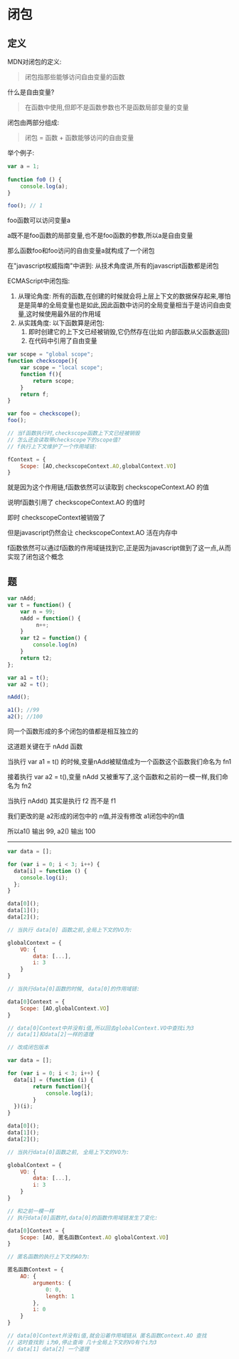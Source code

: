 # 闭包

## 定义

MDN对闭包的定义:

>闭包指那些能够访问自由变量的函数

什么是自由变量?

>在函数中使用,但即不是函数参数也不是函数局部变量的变量

闭包由两部分组成:

>闭包 = 函数 + 函数能够访问的自由变量

举个例子:

```javascript
var a = 1;
 
function fo0 () {
    console.log(a);
}

foo(); // 1
```
foo函数可以访问变量a

a既不是foo函数的局部变量,也不是foo函数的参数,所以a是自由变量

那么函数foo和foo访问的自由变量a就构成了一个闭包

在"javascript权威指南"中讲到: 从技术角度讲,所有的javascript函数都是闭包

ECMAScript中闭包指:

1. 从理论角度: 所有的函数,在创建的时候就会将上层上下文的数据保存起来,哪怕是是简单的全局变量也是如此,因此函数中访问的全局变量相当于是访问自由变量,这时候使用最外层的作用域
2. 从实践角度: 以下函数算是闭包: 
   1. 即时创建它的上下文已经被销毁,它仍然存在(比如 内部函数从父函数返回)
   2. 在代码中引用了自由变量

```javascript
var scope = "global scope";
function checkscope(){
    var scope = "local scope";
    function f(){
        return scope;
    }
    return f;
}

var foo = checkscope();
foo();

// 当f函数执行时,checkscope函数上下文已经被销毁
// 怎么还会读取带checkscope下的scope值?
// f执行上下文维护了一个作用域链: 

fContext = {
    Scope: [AO,checkscopeContext.AO,globalContext.VO]
}
```
就是因为这个作用链,f函数依然可以读取到 checkscopeContext.AO 的值

说明f函数引用了  checkscopeContext.AO 的值时

即时 checkscopeContext被销毁了

但是javascript仍然会让  checkscopeContext.AO 活在内存中

f函数依然可以通过f函数的作用域链找到它,正是因为javascript做到了这一点,从而实现了闭包这个概念

## 题

```javascript
var nAdd;
var t = function() {
    var n = 99;
    nAdd = function() {
    	 n++;
    }
    var t2 = function() {
    	console.log(n)
    }
    return t2;
};

var a1 = t();
var a2 = t();

nAdd();

a1(); //99
a2(); //100
```

同一个函数形成的多个闭包的值都是相互独立的

这道题关键在于 nAdd 函数

当执行 var a1 = t() 的时候,变量nAdd被赋值成为一个函数这个函数我们命名为 fn1

接着执行 var a2 = t(),变量 nAdd 又被重写了,这个函数和之前的一模一样,我们命名为 fn2

当执行 nAdd() 其实是执行 f2 而不是 f1

我们更改的是 a2形成的闭包中的 n值,并没有修改 a1闭包中的n值

所以a1() 输出 99, a2() 输出 100

---------

```javascript
var data = [];

for (var i = 0; i < 3; i++) {
  data[i] = function () {
    console.log(i);
  };
}

data[0]();
data[1]();
data[2]();

// 当执行 data[0] 函数之前,全局上下文的VO为:

globalContext = {
    VO: {
        data: [...],
        i: 3
    }
}

// 当执行data[0]函数的时候, data[0]的作用域链: 

data[0]Context = {
    Scope: [AO,globalContext.VO]
}

// data[0]Context中并没有i值,所以回去globalContext.VO中查找i为3
// data[1]和data[2]一样的道理

// 改成闭包版本

var data = [];

for (var i = 0; i < 3; i++) {
  data[i] = (function (i) {
        return function(){
            console.log(i);
        }
  })(i);
}

data[0]();
data[1]();
data[2]();

// 当执行data[0]函数之前, 全局上下文的VO为: 

globalContext = {
    VO: {
        data: [...],
        i: 3
    }
}

// 和之前一模一样
// 执行data[0]函数时,data[0]的函数作用域链发生了变化:

data[0]Context = {
    Scope: [AO, 匿名函数Context.AO globalContext.VO]
}

// 匿名函数的执行上下文的AO为: 

匿名函数Context = {
    AO: {
        arguments: {
            0: 0,
            length: 1
        },
        i: 0
    }
}

// data[0]Context并没有i值,就会沿着作用域链从 匿名函数Context.AO 查找
// 这时查找到 i为0,停止查询 几十全局上下文的VO有个i为3
// data[1] data[2] 一个道理
```